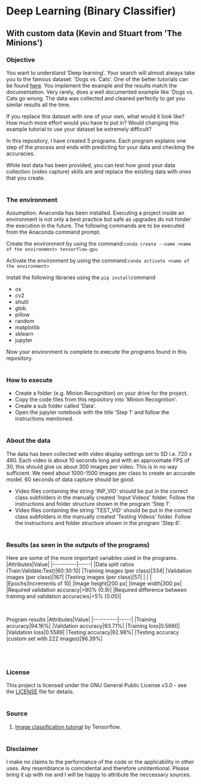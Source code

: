 # Deep Learning (Binary Classifier) 
## With custom data (Kevin and Stuart from 'The Minions')
### Objective
You want to understand 'Deep learning'. Your search will almost always take you to the famous dataset: 'Dogs vs. Cats'. One of the better tutorials can be found [here](https://www.tensorflow.org/tutorials/images/classification). You implement the example and the results match the documentation. Very rarely, does a well documented example like 'Dogs vs. Cats go wrong. The data was collected and cleaned perfectly to get you similar results all the time. 

If you replace this dataset with one of your own, what would it look like? How much more effort would you have to put in? Would changing this example tutorial to use your dataset be extremely difficult? 

In this repository, I have created 5 programs. Each program explains one step of the process and ends with predicting for your data and checking the accuracies. 

While test data has been provided, you can test how good your data collection (video capture) skills are and replace the existing data with ones that you create.
<br><br>
### The environment
Assumption: Anaconda has been installed.
Executing a project inside an environment is not only a best practice but safe as upgrades do not hinder the execution in the future. The following commands are to be executed from the Anaconda command prompt.

Create the environment by using the command:`conda create --name <name of the environment> tensorflow-gpu`
  
Activate the environment by using the command:`conda activate <name of the environment>`

Install the following libraries using the `pip install`command
 - os
 - cv2
 - shutil
 - glob
 - pillow
 - random
 - matplotlib
 - sklearn
 - jupyter
 
Now your environment is complete to execute the programs found in this repository.
<br><br> 
### How to execute
 - Create a folder (e.g. Minion Recognition) on your drive for the project. 
 - Copy the code files from this repository into 'Minion Recognition'.
 - Create a sub folder called 'Data'.
 - Open the jupyter notebook with the title 'Step 1' and follow the instructions mentioned.
<br><br>
### About the data
The data has been collected with video display settings set to SD i.e. 720 x 480. Each video is about 10 seconds long and with an approximate FPS of 30, this should give us about 300 images per video. This is in no way sufficient. We need about 1000-1500 images per class to create an accurate model. 60 seconds of data capture should be good. 
 
 - Video files containing the string 'INP_VID' should be put in the correct class subfolders in the manually created 'Input Videos' folder. Follow the instructions and folder structure shown in the program 'Step 1'.
 - Video files containing the string 'TEST_VID' should be put in the correct class subfolders in the manually created 'Testing Videos' folder. Follow the instructions and folder structure shown in the program 'Step 6'. 
<br><br> 
### Results (as seen in the outputs of the programs)
Here are some of the more important variables used in the programs. 
 |Attributes|Value|
 |----------|-----|
 |Data split ratios (Train:Validate:Test)|60:30:10|
 |Training images (per class)|334|
 |Validation images (per class)|167|
 |Testing images (per class)|57|
 | | |
 |Epochs|Increments of 10|
 |Image height|200 px|
 |Image width|300 px|
 |Required validation accuracy|>90% (0.9)|
 |Required difference between training and validation accuracies|<5% (0.05)|
 
<br>

Program results
 |Attributes|Value|
 |----------|-----|
 |Training accuracy|94.16%|
 |Validation accuracy|93.71%|
 |Training loss|0.5660|
 |Validation loss|0.5589|
 |Testing accuracy|92.98%|
 |Testing accuracy (custom set with 222 images)|96.39%|
 
<br><br>
### License
This project is licensed under the GNU General Public License v3.0 - see the [LICENSE](LICENSE) file for details.
<br><br>
### Source
1. [Image classification tutorial](https://www.tensorflow.org/tutorials/images/classification) by Tensorflow.
<br><br>
### Disclaimer
I make no claims to the performance of the code or the applicability in other uses. Any resemblance is coincidental and therefore unintentional. Please bring it up with me and I will be happy to attribute the neccessary sources.

